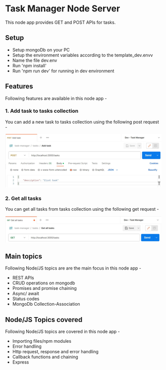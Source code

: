 # Task Manager Node Server

This node app provides GET and POST APIs for tasks.

## Setup

- Setup mongoDb on your PC
- Setup the environment variables according to the template_dev.envv
- Name the file dev.env
- Run 'npm install'
- Run 'npm run dev' for running in dev environment

## Features
Following features are available in this node app - 

### 1. Add task to tasks collection
You can add a new task to tasks collection using the following post request - 

![Request for adding new task](./photos-for-readme/add-task.jpg)

### 2. Get all tasks
You can get all tasks from tasks collection using the following get request - 

![Request for getting all tasks](./photos-for-readme/get-all-tasks.jpg)

## Main topics

Following Node/JS topics are are the main focus in this node app - 

- REST APIs
- CRUD operations on mongodb
- Promises and promise chaining
- Async/ await
- Status codes
- MongoDb Collection-Association

## Node/JS Topics covered

Following Node/JS topics are covered in this node app - 

- Importing files/npm modules
- Error handling
- Http request, response and error handling
- Callback functions and chaining
- Express